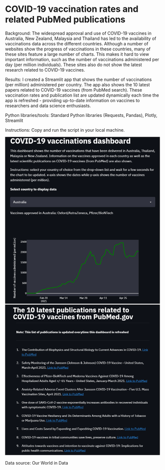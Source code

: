# COVID-19 vaccination rates and related PubMed publications

Background: The widespread approval and use of COVID-19 vaccines in Australia, New Zealand, Malaysia and Thailand has led to the availability of vaccinations 
data across the different countries. Although a number of websites show the progress of vaccinations in these countries, many of these sites feature a large number of charts. 
This makes it hard to view important information, such as the number of vaccinations administered per day (per million individuals). 
These sites also do not show the latest research related to COVID-19 vaccines. 

Results: I created a Streamlit app that shows the number of vaccinations (per million) administered per country. 
The app also shows the 10 latest papers related to COVID-19 vaccines (from PubMed search). These vaccination rates and publication list are updated dynamically 
each time the app is refreshed - providing up-to-date information on vaccines to researchers and data science enthusiasts.

Python libraries/tools: Standard Python libraries (Requests, Pandas), Plotly, Streamlit

Instructions: Copy and run the script in your local machine. 

![alt tag](https://github.com/andrewliew86/COVID-19-vaccines-dashboard/blob/master/fig1.PNG)
![alt tag](https://github.com/andrewliew86/COVID-19-vaccines-dashboard/blob/master/fig2.PNG)


Data source: Our World in Data
